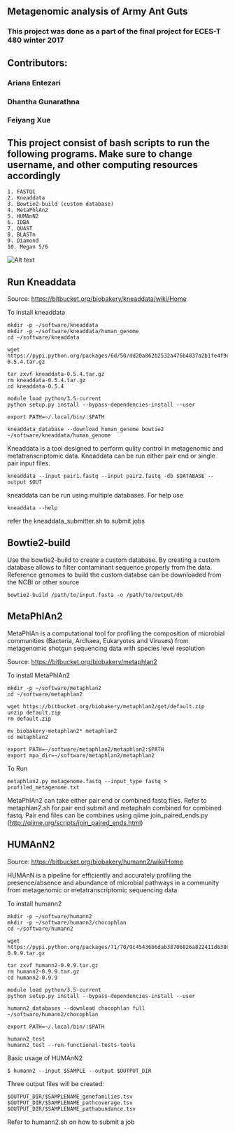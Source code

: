 ## Metagenomic analysis of Army Ant Guts 

### This project was done as a part of the final project for ECES-T 480 winter 2017

## Contributors:
### Ariana Entezari
### Dhantha Gunarathna
### Feiyang Xue

## This project consist of bash scripts to run the following programs. Make sure to change username, and other computing resources accordingly 
```
1. FASTQC
2. Kneaddata
3. Bowtie2-build (custom database)
4. MetaPhlAn2
5. HUMAnN2
6. IDBA
7. QUAST
8. BLASTn
9. Diamond
10. Megan 5/6
``` 

![Alt text](./Figures/metagenomics_pipeline.png?raw=true "Pipeline")

## Run Kneaddata
Source: https://bitbucket.org/biobakery/kneaddata/wiki/Home

To install kneaddata
```
mkdir -p ~/software/kneaddata
mkdir -p ~/software/kneaddata/human_genome
cd ~/software/kneaddata

wget https://pypi.python.org/packages/6d/50/dd20a862b2532a476b4837a2b1fe4f9e8131cf554751adb6fd7186ee33e3/kneaddata-0.5.4.tar.gz

tar zxvf kneaddata-0.5.4.tar.gz
rm kneaddata-0.5.4.tar.gz
cd kneaddata-0.5.4

module load python/3.5-current
python setup.py install --bypass-dependencies-install --user

export PATH=~/.local/bin/:$PATH

kneaddata_database --download human_genome bowtie2 ~/software/kneaddata/human_genome
```

Kneaddata is a tool designed to perform qulity control in metagenomic and metatranscriptomic data. Kneaddata can be run either pair end
or single pair input files.

```
kneaddata --input pair1.fastq --input pair2.fastq -db $DATABASE --output $OUT 
```
kneaddata can be run using multiple databases. For help use 

```
kneaddata --help
```

refer the kneaddata_submitter.sh to submit jobs

## Bowtie2-build

Use the bowtie2-build to create a custom database. By creating a custom database allows to filter contaminant sequence properly from the data.
Reference genomes to build the custom databse can be downloaded from the NCBI or other source 

```
bowtie2-build /path/to/input.fasta -o /path/to/output/db 
```

## MetaPhlAn2

MetaPhlAn is a computational tool for profiling the composition of microbial communities (Bacteria, Archaea, Eukaryotes and Viruses) from metagenomic shotgun sequencing data with species level resolution

Source: https://bitbucket.org/biobakery/metaphlan2

To install MetaPhlAn2
```
mkdir -p ~/software/metaphlan2
cd ~/software/metaphlan2

wget https://bitbucket.org/biobakery/metaphlan2/get/default.zip
unzip default.zip
rm default.zip

mv biobakery-metaphlan2* metaphlan2
cd metaphlan2

export PATH=~/software/metaphlan2/metaphlan2:$PATH
export mpa_dir=~/software/metaphlan2/metaphlan2
```

To Run 
```
metaphlan2.py metagenome.fastq --input_type fastq > profiled_metagenome.txt
```
MetaPhlAn2 can take either pair end or combined fastq files. Refer to metaphlan2.sh for pair end submit and metaphaln combined for combined fastq. 
Pair end files can be combines using qiime join_paired_ends.py (http://qiime.org/scripts/join_paired_ends.html)

## HUMAnN2
Source: https://bitbucket.org/biobakery/humann2/wiki/Home

HUMAnN is a pipeline for efficiently and accurately profiling the presence/absence and abundance of microbial pathways in a community from metagenomic or metatranscriptomic sequencing data

To install humann2
```
mkdir -p ~/software/humann2
mkdir -p ~/software/humann2/chocophlan 
cd ~/software/humann2

wget https://pypi.python.org/packages/71/70/9c45436b6dab38706826a822411d6386376205d9c9fa53972e2ff3b7dda8/humann2-0.9.9.tar.gz

tar zxvf humann2-0.9.9.tar.gz
rm humann2-0.9.9.tar.gz
cd humann2-0.9.9

module load python/3.5-current
python setup.py install --bypass-dependencies-install --user

humann2_databases --download chocophlan full ~/software/humann2/chocophlan 

export PATH=~/.local/bin/:$PATH

humann2_test
humann2_test --run-functional-tests-tools
```

Basic usage of HUMAnN2 

```
$ humann2 --input $SAMPLE --output $OUTPUT_DIR
```

Three output files will be created:
```
$OUTPUT_DIR/$SAMPLENAME_genefamilies.tsv
$OUTPUT_DIR/$SAMPLENAME_pathcoverage.tsv
$OUTPUT_DIR/$SAMPLENAME_pathabundance.tsv
```

Refer to humann2.sh on how to submit a job







